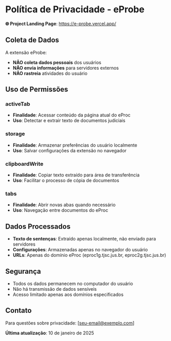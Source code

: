 # Política de Privacidade - eProbe

**🌐 Project Landing Page**: https://e-probe.vercel.app/

## Coleta de Dados

A extensão eProbe:

-   **NÃO coleta dados pessoais** dos usuários
-   **NÃO envia informações** para servidores externos
-   **NÃO rastreia** atividades do usuário

## Uso de Permissões

### activeTab

-   **Finalidade**: Acessar conteúdo da página atual do eProc
-   **Uso**: Detectar e extrair texto de documentos judiciais

### storage

-   **Finalidade**: Armazenar preferências do usuário localmente
-   **Uso**: Salvar configurações da extensão no navegador

### clipboardWrite

-   **Finalidade**: Copiar texto extraído para área de transferência
-   **Uso**: Facilitar o processo de cópia de documentos

### tabs

-   **Finalidade**: Abrir novas abas quando necessário
-   **Uso**: Navegação entre documentos do eProc

## Dados Processados

-   **Texto de sentenças**: Extraído apenas localmente, não enviado para servidores
-   **Configurações**: Armazenadas apenas no navegador do usuário
-   **URLs**: Apenas do domínio eProc (eproc1g.tjsc.jus.br, eproc2g.tjsc.jus.br)

## Segurança

-   Todos os dados permanecem no computador do usuário
-   Não há transmissão de dados sensíveis
-   Acesso limitado apenas aos domínios especificados

## Contato

Para questões sobre privacidade: [seu-email@exemplo.com]

**Última atualização**: 10 de janeiro de 2025
